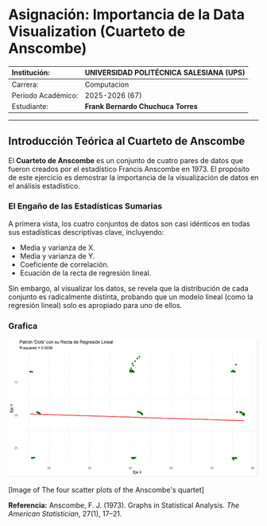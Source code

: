 #  Asignación: Importancia de la Data Visualization (Cuarteto de Anscombe)


| Institución: | UNIVERSIDAD POLITÉCNICA SALESIANA (UPS) |
| :--- | :--- |
| Carrera: | Computacion |
| Periodo Académico: | 2025-2026 (67) |
| Estudiante: | **Frank Bernardo Chuchuca Torres** |

***

## Introducción Teórica al Cuarteto de Anscombe

El **Cuarteto de Anscombe** es un conjunto de cuatro pares de datos que fueron creados por el estadístico Francis Anscombe en 1973. El propósito de este ejercicio es demostrar la importancia de la visualización de datos en el análisis estadístico.

### El Engaño de las Estadísticas Sumarias

A primera vista, los cuatro conjuntos de datos son casi idénticos en todas sus estadísticas descriptivas clave, incluyendo:
* Media y varianza de X.
* Media y varianza de Y.
* Coeficiente de correlación.
* Ecuación de la recta de regresión lineal.

Sin embargo, al visualizar los datos, se revela que la distribución de cada conjunto es radicalmente distinta, probando que un modelo lineal (como la regresión lineal) solo es apropiado para uno de ellos.

### Grafica 

![Gráfico del Cuarteto de Anscombe](Grafica/regresion.png)

[Image of The four scatter plots of the Anscombe's quartet]

**Referencia:**
Anscombe, F. J. (1973). Graphs in Statistical Analysis. *The American Statistician*, 27(1), 17–21.

